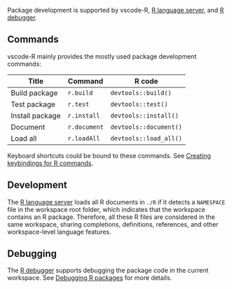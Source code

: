 Package development is supported by vscode-R, [R language server](https://github.com/REditorSupport/languageserver), and [R debugger](https://github.com/ManuelHentschel/VSCode-R-Debugger).

## Commands

vscode-R mainly provides the mostly used package development commands:

Title | Command | R code
------|---------|---------
Build package | `r.build` | `devtools::build()`
Test package | `r.test` | `devtools::test()`
Install package | `r.install` | `devtools::install()`
Document | `r.document` | `devtools::document()`
Load all | `r.loadAll` | `devtools::load_all()`

Keyboard shortcuts could be bound to these commands. See [Creating keybindings for R commands](https://github.com/Ikuyadeu/vscode-R/wiki/Keyboard-shortcuts#creating-keybindings-for-r-commands).

## Development

The [R language server](https://github.com/REditorSupport/languageserver) loads all R documents in `./R` if it detects a `NAMESPACE` file in the workspace root folder, which indicates that the workspace contains an R package. Therefore, all these R files are considered in the same workspace, sharing completions, definitions, references, and other workspace-level language features.

## Debugging

The [R debugger](https://github.com/ManuelHentschel/VSCode-R-Debugger) supports debugging the package code in the current workspace. See [Debugging R packages](https://github.com/ManuelHentschel/VSCode-R-Debugger#debugging-r-packages) for more details.
